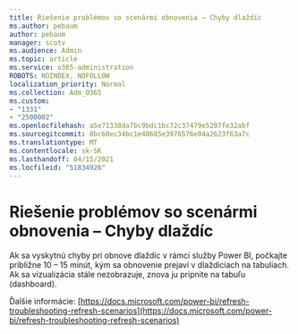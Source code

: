 ```yaml
---
title: Riešenie problémov so scenármi obnovenia – Chyby dlaždíc
ms.author: pebaum
author: pebaum
manager: scotv
ms.audience: Admin
ms.topic: article
ms.service: o365-administration
ROBOTS: NOINDEX, NOFOLLOW
localization_priority: Normal
ms.collection: Adm_O365
ms.custom:
- "1331"
- "2500002"
ms.openlocfilehash: a5e71338da7bc9bdc1bc72c37479e5207fe32abf
ms.sourcegitcommit: 8bc60ec34bc1e40685e3976576e04a2623f63a7c
ms.translationtype: MT
ms.contentlocale: sk-SK
ms.lasthandoff: 04/15/2021
ms.locfileid: "51834926"
---
```

# <a name="troubleshooting-refresh-scenarios---tile-errors"></a>Riešenie problémov so scenármi obnovenia – Chyby dlaždíc

Ak sa vyskytnú chyby pri obnove dlaždíc v rámci služby Power BI, počkajte približne 10 – 15 minút, kým sa obnovenie prejaví v dlaždiciach na tabuliach. Ak sa vizualizácia stále nezobrazuje, znova ju pripnite na tabuľu (dashboard).

Ďalšie informácie: [https://docs.microsoft.com/power-bi/refresh-troubleshooting-refresh-scenarios](https://docs.microsoft.com/power-bi/refresh-troubleshooting-refresh-scenarios)
